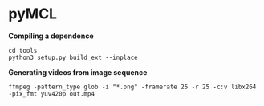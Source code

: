 # pyMCL

**Compiling a dependence**
```
cd tools
python3 setup.py build_ext --inplace
```

**Generating videos from image sequence**
```
ffmpeg -pattern_type glob -i "*.png" -framerate 25 -r 25 -c:v libx264 -pix_fmt yuv420p out.mp4
```
